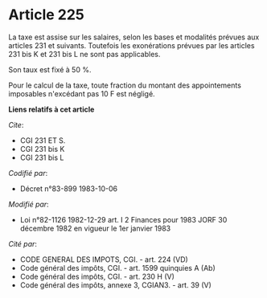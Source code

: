 # Article 225

La taxe est assise sur les salaires, selon les bases et modalités prévues aux articles 231 et suivants. Toutefois les
exonérations prévues par les articles 231 bis K et 231 bis L ne sont pas applicables.

Son taux est fixé à 50 %.

Pour le calcul de la taxe, toute fraction du montant des appointements imposables n'excédant pas 10 F est négligé.

**Liens relatifs à cet article**

_Cite_:

  - CGI 231 ET S.
  - CGI 231 bis K
  - CGI 231 bis L

_Codifié par_:

  - Décret n°83-899 1983-10-06

_Modifié par_:

  - Loi n°82-1126 1982-12-29 art. I 2 Finances pour 1983 JORF 30 décembre 1982 en vigueur le 1er janvier 1983

_Cité par_:

  - CODE GENERAL DES IMPOTS, CGI. - art. 224 (VD)
  - Code général des impôts, CGI. - art. 1599 quinquies A (Ab)
  - Code général des impôts, CGI. - art. 230 H (V)
  - Code général des impôts, annexe 3, CGIAN3. - art. 39 (V)
